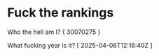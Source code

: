 # Fuck the rankings

Who the hell am I?
{ 30070275 }

What fucking year is it?
[ 2025-04-08T12:16:40Z ]
